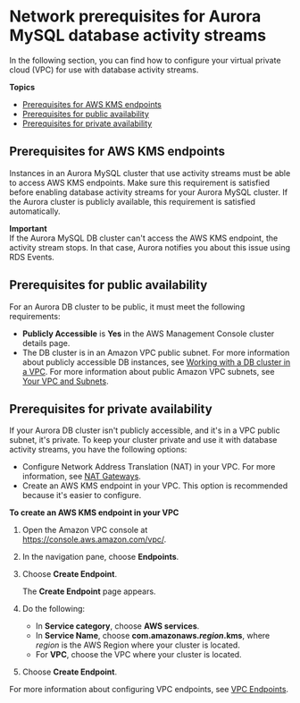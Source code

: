 # Network prerequisites for Aurora MySQL database activity streams<a name="DBActivityStreams.Prereqs"></a>

In the following section, you can find how to configure your virtual private cloud \(VPC\) for use with database activity streams\.

**Topics**
+ [Prerequisites for AWS KMS endpoints](#DBActivityStreams.Prereqs.KMS)
+ [Prerequisites for public availability](#DBActivityStreams.Prereqs.Public)
+ [Prerequisites for private availability](#DBActivityStreams.Prereqs.Private)

## Prerequisites for AWS KMS endpoints<a name="DBActivityStreams.Prereqs.KMS"></a>

Instances in an Aurora MySQL cluster that use activity streams must be able to access AWS KMS endpoints\. Make sure this requirement is satisfied before enabling database activity streams for your Aurora MySQL cluster\. If the Aurora cluster is publicly available, this requirement is satisfied automatically\.

**Important**  
If the Aurora MySQL DB cluster can't access the AWS KMS endpoint, the activity stream stops\. In that case, Aurora notifies you about this issue using RDS Events\. 

## Prerequisites for public availability<a name="DBActivityStreams.Prereqs.Public"></a>

For an Aurora DB cluster to be public, it must meet the following requirements:
+ **Publicly Accessible** is **Yes** in the AWS Management Console cluster details page\.
+ The DB cluster is in an Amazon VPC public subnet\. For more information about publicly accessible DB instances, see [Working with a DB cluster in a VPC](USER_VPC.WorkingWithRDSInstanceinaVPC.md)\. For more information about public Amazon VPC subnets, see [Your VPC and Subnets](https://docs.aws.amazon.com/vpc/latest/userguide/VPC_Subnets.html)\.

## Prerequisites for private availability<a name="DBActivityStreams.Prereqs.Private"></a>

If your Aurora DB cluster isn't publicly accessible, and it's in a VPC public subnet, it's private\. To keep your cluster private and use it with database activity streams, you have the following options:
+ Configure Network Address Translation \(NAT\) in your VPC\. For more information, see [NAT Gateways](https://docs.aws.amazon.com/vpc/latest/userguide/vpc-nat-gateway.html)\.
+ Create an AWS KMS endpoint in your VPC\. This option is recommended because it's easier to configure\.

**To create an AWS KMS endpoint in your VPC**

1. Open the Amazon VPC console at [https://console\.aws\.amazon\.com/vpc/](https://console.aws.amazon.com/vpc/)\.

1. In the navigation pane, choose **Endpoints**\.

1. Choose **Create Endpoint**\.

   The **Create Endpoint** page appears\.

1. Do the following:
   + In **Service category**, choose **AWS services**\.
   + In **Service Name**, choose **com\.amazonaws\.*region*\.kms**, where *region* is the AWS Region where your cluster is located\.
   + For **VPC**, choose the VPC where your cluster is located\.

1. Choose **Create Endpoint**\.

For more information about configuring VPC endpoints, see [VPC Endpoints](https://docs.aws.amazon.com/vpc/latest/userguide/vpc-endpoints.html)\.
